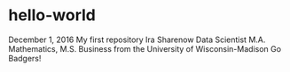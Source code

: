 # hello-world
December 1, 2016
My first repository
Ira Sharenow
Data Scientist
M.A. Mathematics, M.S. Business from the University of Wisconsin-Madison
Go Badgers!
